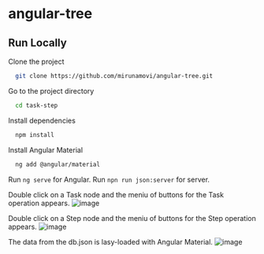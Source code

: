 # angular-tree

## Run Locally

Clone the project

```bash
  git clone https://github.com/mirunamovi/angular-tree.git
```

Go to the project directory

```bash
  cd task-step
```

Install dependencies

```bash
  npm install
```
Install Angular Material

```bash
  ng add @angular/material
```

Run `ng serve` for Angular.
Run `npn run json:server` for server.

Double click on a Task node and the meniu of buttons for the Task operation appears.
![image](https://github.com/mirunamovi/angular-tree/assets/90201953/86251393-4317-4eda-ab98-9ad9797a0c7c)

Double click on a Step node and the meniu of buttons for the Step operation appears.
![image](https://github.com/mirunamovi/angular-tree/assets/90201953/a73bb8ad-3f7d-4620-8005-c47821f06ca6)

The data from the db.json is lasy-loaded with Angular Material. 
![image](https://github.com/mirunamovi/angular-tree/assets/90201953/b2765170-3069-4e26-af93-c8f5e338d2b3)
